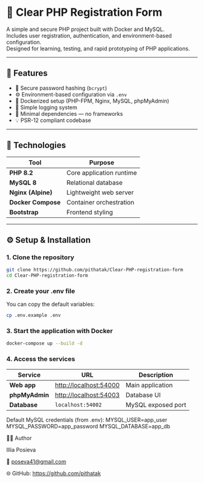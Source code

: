 # 🧩 Clear PHP Registration Form

A simple and secure PHP project built with Docker and MySQL.  
Includes user registration, authentication, and environment-based configuration.  
Designed for learning, testing, and rapid prototyping of PHP applications.

---

## 🚀 Features

- 🔐 Secure password hashing (`bcrypt`)
- ⚙️ Environment-based configuration via `.env`
- 🐳 Dockerized setup (PHP-FPM, Nginx, MySQL, phpMyAdmin)
- 🧾 Simple logging system
- 🧰 Minimal dependencies — no frameworks
- 💡 PSR-12 compliant codebase

---

## 🧱 Technologies

| Tool               | Purpose                  |
|--------------------|--------------------------|
| **PHP 8.2**        | Core application runtime |
| **MySQL 8**        | Relational database      |
| **Nginx (Alpine)** | Lightweight web server   |
| **Docker Compose** | Container orchestration  |
| **Bootstrap**      | Frontend styling         |
---

## ⚙️ Setup & Installation

### 1. Clone the repository
```bash
git clone https://github.com/pithatak/Clear-PHP-registration-form
cd Clear-PHP-registration-form
```

### 2. Create your .env file
You can copy the default variables:
```bash
cp .env.example .env
```

### 3. Start the application with Docker
```bash
docker-compose up --build -d
```
###  4. Access the services
| Service        | URL                                              | Description        |
| -------------- | ------------------------------------------------ | ------------------ |
| **Web app**    | [http://localhost:54000](http://localhost:54000) | Main application   |
| **phpMyAdmin** | [http://localhost:54003](http://localhost:54003) | Database UI        |
| **Database**   | `localhost:54002`                                | MySQL exposed port |

Default MySQL credentials (from .env):
MYSQL_USER=app_user
MYSQL_PASSWORD=app_password
MYSQL_DATABASE=app_db

🧑‍💻 Author

Illia Posieva

📧 poseva41@gmail.com

🌐 GitHub: https://github.com/pithatak